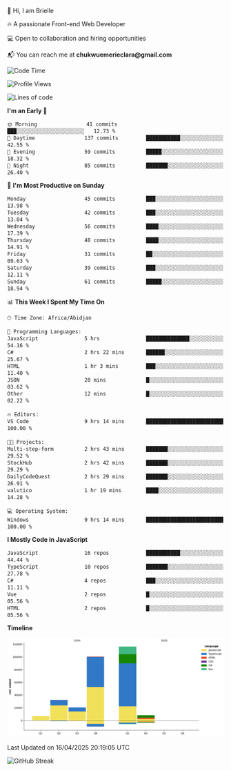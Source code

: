 <div align="left">
  <p>👋 Hi, I am Brielle</p>
  <p>🔥 A passionate Front-end Web Developer</p>
  <p>💻 Open to collaboration and hiring opportunities</p>
  <p>📬 You can reach me at <strong>chukwuemerieclara@gmail.com</strong></p>
</div>


 
 <!--START_SECTION:waka-->
![Code Time](http://img.shields.io/badge/Code%20Time-589%20hrs%2021%20mins-blue)

![Profile Views](http://img.shields.io/badge/Profile%20Views-0-blue)

![Lines of code](https://img.shields.io/badge/From%20Hello%20World%20I%27ve%20Written-283.7%20thousand%20lines%20of%20code-blue)

**I'm an Early 🐤** 

```text
🌞 Morning                41 commits          ███░░░░░░░░░░░░░░░░░░░░░░   12.73 % 
🌆 Daytime                137 commits         ███████████░░░░░░░░░░░░░░   42.55 % 
🌃 Evening                59 commits          █████░░░░░░░░░░░░░░░░░░░░   18.32 % 
🌙 Night                  85 commits          ███████░░░░░░░░░░░░░░░░░░   26.40 % 
```
📅 **I'm Most Productive on Sunday** 

```text
Monday                   45 commits          ███░░░░░░░░░░░░░░░░░░░░░░   13.98 % 
Tuesday                  42 commits          ███░░░░░░░░░░░░░░░░░░░░░░   13.04 % 
Wednesday                56 commits          ████░░░░░░░░░░░░░░░░░░░░░   17.39 % 
Thursday                 48 commits          ████░░░░░░░░░░░░░░░░░░░░░   14.91 % 
Friday                   31 commits          ██░░░░░░░░░░░░░░░░░░░░░░░   09.63 % 
Saturday                 39 commits          ███░░░░░░░░░░░░░░░░░░░░░░   12.11 % 
Sunday                   61 commits          █████░░░░░░░░░░░░░░░░░░░░   18.94 % 
```


📊 **This Week I Spent My Time On** 

```text
🕑︎ Time Zone: Africa/Abidjan

💬 Programming Languages: 
JavaScript               5 hrs               ██████████████░░░░░░░░░░░   54.16 % 
C#                       2 hrs 22 mins       ██████░░░░░░░░░░░░░░░░░░░   25.67 % 
HTML                     1 hr 3 mins         ███░░░░░░░░░░░░░░░░░░░░░░   11.40 % 
JSON                     20 mins             █░░░░░░░░░░░░░░░░░░░░░░░░   03.62 % 
Other                    12 mins             █░░░░░░░░░░░░░░░░░░░░░░░░   02.22 % 

🔥 Editors: 
VS Code                  9 hrs 14 mins       █████████████████████████   100.00 % 

🐱‍💻 Projects: 
Multi-step-form          2 hrs 43 mins       ███████░░░░░░░░░░░░░░░░░░   29.52 % 
StockHub                 2 hrs 42 mins       ███████░░░░░░░░░░░░░░░░░░   29.29 % 
DailyCodeQuest           2 hrs 29 mins       ███████░░░░░░░░░░░░░░░░░░   26.91 % 
valutico                 1 hr 19 mins        ████░░░░░░░░░░░░░░░░░░░░░   14.28 % 

💻 Operating System: 
Windows                  9 hrs 14 mins       █████████████████████████   100.00 % 
```

**I Mostly Code in JavaScript** 

```text
JavaScript               16 repos            ███████████░░░░░░░░░░░░░░   44.44 % 
TypeScript               10 repos            ███████░░░░░░░░░░░░░░░░░░   27.78 % 
C#                       4 repos             ███░░░░░░░░░░░░░░░░░░░░░░   11.11 % 
Vue                      2 repos             █░░░░░░░░░░░░░░░░░░░░░░░░   05.56 % 
HTML                     2 repos             █░░░░░░░░░░░░░░░░░░░░░░░░   05.56 % 
```



**Timeline**

![Lines of Code chart](https://raw.githubusercontent.com/Brielle28/Brielle28/main/assets/bar_graph.png)


 Last Updated on 16/04/2025 20:19:05 UTC
<!--END_SECTION:waka-->

![GitHub Streak](https://github-readme-streak-stats.herokuapp.com/?user=Brielle28)



